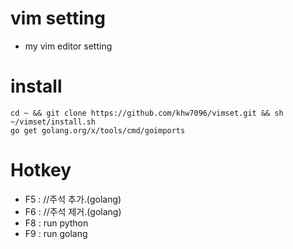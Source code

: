 # vim setting
* my vim editor setting

# install
```
cd ~ && git clone https://github.com/khw7096/vimset.git && sh ~/vimset/install.sh
go get golang.org/x/tools/cmd/goimports
```

# Hotkey
- F5 : //주석 추가.(golang)
- F6 : //주석 제거.(golang)
- F8 : run python
- F9 : run golang
